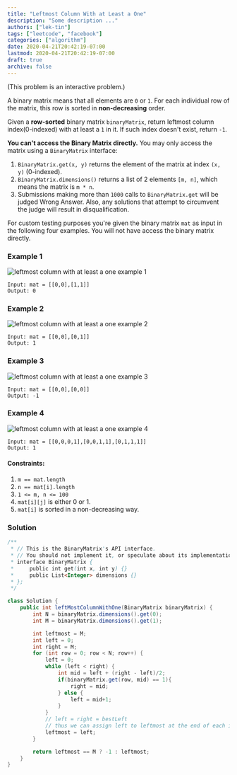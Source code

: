 ```yaml
---
title: "Leftmost Column With at Least a One"
description: "Some description ..."
authors: ["lek-tin"]
tags: ["leetcode", "facebook"]
categories: ["algorithm"]
date: 2020-04-21T20:42:19-07:00
lastmod: 2020-04-21T20:42:19-07:00
draft: true
archive: false
---
```


(This problem is an interactive problem.)

A binary matrix means that all elements are `0` or `1`. For each individual row of the matrix, this row is sorted in **non-decreasing** order.

Given a **row-sorted** binary matrix `binaryMatrix`, return leftmost column index(0-indexed) with at least a `1` in it. If such index doesn't exist, return `-1`.

**You can't access the Binary Matrix directly.**  You may only access the matrix using a `BinaryMatrix` interface:

1. `BinaryMatrix.get(x, y)` returns the element of the matrix at index `(x, y)` (0-indexed).
2. `BinaryMatrix.dimensions()` returns a list of 2 elements `[m, n]`, which means the matrix is `m * n`.
3. Submissions making more than `1000` calls to `BinaryMatrix.get` will be judged Wrong Answer.  Also, any solutions that attempt to circumvent the judge will result in disqualification.

For custom testing purposes you're given the binary matrix `mat` as input in the following four examples. You will not have access the binary matrix directly.

### Example 1

![leftmost column with at least a one example 1](/img/post/leftmost-column-with-at-least-a-one-example-1.png)
```
Input: mat = [[0,0],[1,1]]
Output: 0
```

### Example 2

![leftmost column with at least a one example 2](/img/post/leftmost-column-with-at-least-a-one-example-2.png)
```
Input: mat = [[0,0],[0,1]]
Output: 1
```

### Example 3

![leftmost column with at least a one example 3](/img/post/leftmost-column-with-at-least-a-one-example-3.png)
```
Input: mat = [[0,0],[0,0]]
Output: -1
```

### Example 4

![leftmost column with at least a one example 4](/img/post/leftmost-column-with-at-least-a-one-example-4.png)
```
Input: mat = [[0,0,0,1],[0,0,1,1],[0,1,1,1]]
Output: 1
```

#### Constraints:

1. `m == mat.length`
2. `n == mat[i].length`
3. `1 <= m, n <= 100`
4. `mat[i][j]` is either 0 or 1.
5. `mat[i]` is sorted in a non-decreasing way.

### Solution

```java
/**
 * // This is the BinaryMatrix's API interface.
 * // You should not implement it, or speculate about its implementation
 * interface BinaryMatrix {
 *     public int get(int x, int y) {}
 *     public List<Integer> dimensions {}
 * };
 */

class Solution {
    public int leftMostColumnWithOne(BinaryMatrix binaryMatrix) {
        int N = binaryMatrix.dimensions().get(0);
        int M = binaryMatrix.dimensions().get(1);

        int leftmost = M;
        int left = 0;
        int right = M;
        for (int row = 0; row < N; row++) {
            left = 0;
            while (left < right) {
                int mid = left + (right - left)/2;
                if(binaryMatrix.get(row, mid) == 1){
                    right = mid;
                } else {
                    left = mid+1;
                }
            }
            // left = right = bestLeft
            // thus we can assign left to leftmost at the end of each iteration
            leftmost = left;
        }

        return leftmost == M ? -1 : leftmost;
    }
}
```
